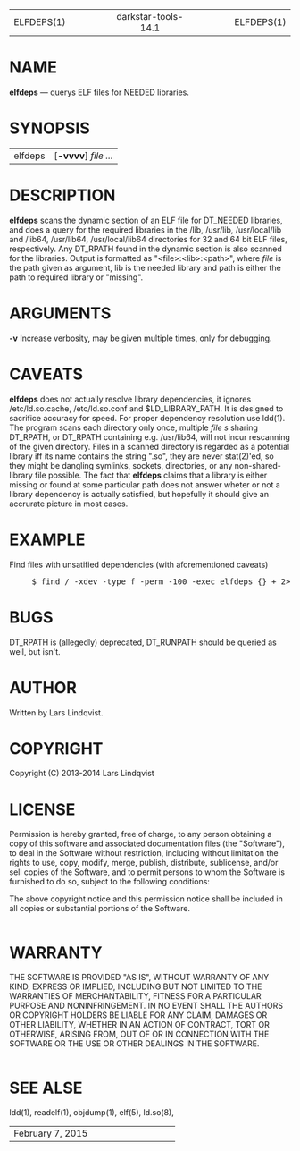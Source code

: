 <html>
<head>
<meta http-equiv="Content-Type" content="text/html; charset=utf-8">
<meta name="resource-type" content="document">
<title>
ELFDEPS(1)</title>
</head>
<body>
<div class="mandoc">
<table summary="Document Header" class="head" width="100%">
<col width="30%">
<col width="30%">
<col width="30%">
<tbody>
<tr>
<td class="head-ltitle">
ELFDEPS(1)</td>
<td class="head-vol" align="center">
darkstar-tools-14.1</td>
<td class="head-rtitle" align="right">
ELFDEPS(1)</td>
</tr>
</tbody>
</table>
<div class="section">
<h1 id="x4e414d45">NAME</h1> <b class="name">elfdeps</b> &#8212; <span class="desc">querys ELF files for NEEDED libraries.</span></div>
<div class="section">
<h1 id="x53594e4f50534953">SYNOPSIS</h1><table class="synopsis">
<col style="width: 7.00ex;">
<col>
<tbody>
<tr>
<td>
elfdeps</td>
<td>
&#91;<span class="opt"><b class="flag">&#45;vvvv</b></span>&#93; <i class="file">file ...</i></td>
</tr>
</tbody>
</table>
</div>
<div class="section">
<h1 id="x4445534352495054494f4e">DESCRIPTION</h1> <b class="name">elfdeps</b> scans the dynamic section of an ELF file for DT_NEEDED libraries, and does a query for the required libraries in the /lib, /usr/lib, /usr/local/lib and /lib64, /usr/lib64, /usr/local/lib64 directories for 32 and 64 bit ELF files, respectively. Any DT_RPATH found in the dynamic section is also scanned for the libraries. Output is formatted as &quot;&lt;file&gt;:&lt;lib&gt;:&lt;path&gt;&quot;, where <i class="file">file</i> is the path given as argument, lib is the needed library and path is either the path to required library or &quot;missing&quot;.</div>
<div class="section">
<h1 id="x415247554d454e5453">ARGUMENTS</h1> <b class="flag">&#45;v</b> Increase verbosity, may be given multiple times, only for debugging.<dl style="margin-top: 0.00em;margin-bottom: 0.00em;" class="list list-tag">
</dl>
</div>
<div class="section">
<h1 id="x43415645415453">CAVEATS</h1> <b class="name">elfdeps</b> does not actually resolve library dependencies, it ignores /etc/ld.so.cache, /etc/ld.so.conf and $LD_LIBRARY_PATH. It is designed to sacrifice accuracy for speed. For proper dependency resolution use <a class="link-man">ldd(1)</a>. The program scans each directory only once, multiple <i class="file">file s</i> sharing DT_RPATH, or DT_RPATH containing e.g. /usr/lib64, will not incur rescanning of the given directory. Files in a scanned directory is regarded as a potential library iff its name contains the string &quot;.so&quot;, they are never <a class="link-man">stat(2)'ed</a>, so they might be dangling symlinks, sockets, directories, or any non-shared-library file possible. The fact that <b class="name">elfdeps</b> claims that a library is either missing or found at some particular path does not answer wheter or not a library dependency is actually satisfied, but hopefully it should give an accrurate picture in most cases.</div>
<div class="section">
<h1 id="x4558414d504c45">EXAMPLE</h1> Find files with unsatified dependencies (with aforementioned caveats)<p>
<pre style="margin-left: 5.00ex;" class="lit display">
$ find / -xdev -type f -perm -100 -exec elfdeps {} + 2&gt;/dev/null | grep :missing$</pre>
</div>
<div class="section">
<h1 id="x42554753">BUGS</h1> DT_RPATH is (allegedly) deprecated, DT_RUNPATH should be queried as well, but isn't.</div>
<div class="section">
<h1 id="x415554484f52">AUTHOR</h1> Written by Lars Lindqvist.</div>
<div class="section">
<h1 id="x434f50595249474854">COPYRIGHT</h1> Copyright (C) 2013-2014 Lars Lindqvist</div>
<div class="section">
<h1 id="x4c4943454e5345">LICENSE</h1> Permission is hereby granted, free of charge, to any person obtaining a copy of this software and associated documentation files (the &quot;Software&quot;), to deal in the Software without restriction, including without limitation the rights to use, copy, modify, merge, publish, distribute, sublicense, and/or sell copies of the Software, and to permit persons to whom the Software is furnished to do so, subject to the following conditions:<div style="height: 1.00em;">
&#160;</div>
The above copyright notice and this permission notice shall be included in all copies or substantial portions of the Software.<div style="height: 1.00em;">
&#160;</div>
</div>
<div class="section">
<h1 id="x57415252414e5459">WARRANTY</h1> THE SOFTWARE IS PROVIDED &quot;AS IS&quot;, WITHOUT WARRANTY OF ANY KIND, EXPRESS OR IMPLIED, INCLUDING BUT NOT LIMITED TO THE WARRANTIES OF MERCHANTABILITY, FITNESS FOR A PARTICULAR PURPOSE AND NONINFRINGEMENT. IN NO EVENT SHALL THE AUTHORS OR COPYRIGHT HOLDERS BE LIABLE FOR ANY CLAIM, DAMAGES OR OTHER LIABILITY, WHETHER IN AN ACTION OF CONTRACT, TORT OR OTHERWISE, ARISING FROM, OUT OF OR IN CONNECTION WITH THE SOFTWARE OR THE USE OR OTHER DEALINGS IN THE SOFTWARE.<div style="height: 1.00em;">
&#160;</div>
</div>
<div class="section">
<h1 id="x53454520414c5345">SEE ALSE</h1> <a class="link-man">ldd(1)</a>, <a class="link-man">readelf(1)</a>, <a class="link-man">objdump(1)</a>, <a class="link-man">elf(5)</a>, <a class="link-man">ld.so(8)</a>,</div>
<table summary="Document Footer" class="foot" width="100%">
<col width="50%">
<col width="50%">
<tbody>
<tr>
<td class="foot-date">
February 7, 2015</td>
<td class="foot-os" align="right">
</td>
</tr>
</tbody>
</table>
</div>
</body>
</html>

